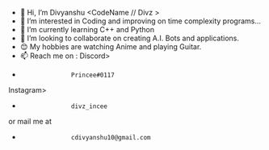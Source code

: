 - 👋 Hi, I’m Divyanshu <CodeName // Divz >
- 👀 I’m interested in Coding and improving on time complexity programs...
- 🌱 I’m currently learning C++ and Python
- 💞️ I’m looking to collaborate on creating A.I. Bots and applications.
- 😊 My hobbies are watching Anime and playing Guitar.
- 📫 Reach me on : 
Discord>     
-                   Princee#0117
Instagram>    
-                   divz_incee
or mail me at   
-                   cdivyanshu10@gmail.com
